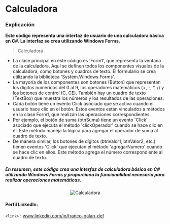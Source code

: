 # Calculadora
### Explicación
**Este código representa una interfaz de usuario de una calculadora básica en C#. La interfaz se crea utilizando Windows Forms.**
> Calculadora
- La clase principal en este código es 'Form1', que representa la ventana de la calculadora. Aquí se definen todos los componentes visuales de la calculadora, como botones y cuadros de texto. El formulario se crea utilizando la biblioteca 'System.Windows.Forms'.
- La mayoría de los componentes son botones (Button) que representan los dígitos numéricos del 0 al 9, los operadores matemáticos (+, -, *, /) y los botones de control (C, CE). También hay un cuadro de texto (TextBox) que muestra los números y los resultados de las operaciones.
- Cada botón tiene un evento Click asociado que se activa cuando el usuario hace clic en el botón. Estos eventos están vinculados a métodos en la clase Form1, que realizan las operaciones correspondientes.
- Por ejemplo, el botón de suma (btnSuma) tiene un evento 'Click' asociado que ejecuta el método 'clickOperador' cuando se hace clic en él. Este método maneja la lógica para agregar el operador de suma al cuadro de texto.
- De manera similar, los botones de dígitos (btnValor1, btnValor2, etc.) tienen eventos 'Click' que ejecutan el método 'agregarNumero' cuando se hace clic en ellos. Este método agrega el número correspondiente al cuadro de texto.

##### En resumen, este código crea una interfaz de calculadora básica en C# utilizando Windows Forms y proporciona la funcionalidad necesaria para realizar operaciones matemáticas.

<p align="center">
  <img src="https://i.postimg.cc/HWM7gMkL/Captura.png" alt="Calculadora"/>
</p>

#### Perfil LinkedIn:
`<link>` : www.linkedin.com/in/franco-galan-def
